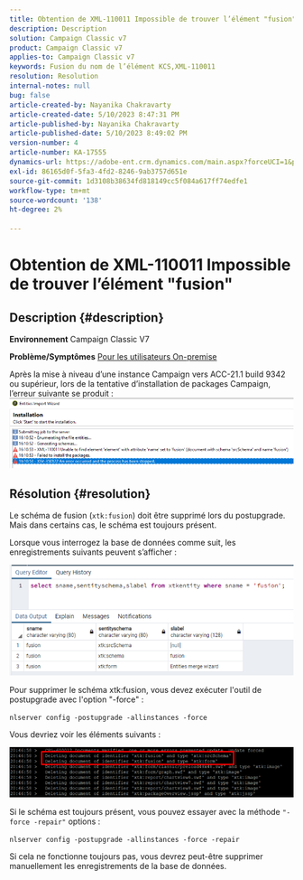 ```yaml
---
title: Obtention de XML-110011 Impossible de trouver l’élément "fusion"
description: Description
solution: Campaign Classic v7
product: Campaign Classic v7
applies-to: Campaign Classic v7
keywords: Fusion du nom de l’élément KCS,XML-110011
resolution: Resolution
internal-notes: null
bug: false
article-created-by: Nayanika Chakravarty
article-created-date: 5/10/2023 8:47:31 PM
article-published-by: Nayanika Chakravarty
article-published-date: 5/10/2023 8:49:02 PM
version-number: 4
article-number: KA-17555
dynamics-url: https://adobe-ent.crm.dynamics.com/main.aspx?forceUCI=1&pagetype=entityrecord&etn=knowledgearticle&id=bfce3ce1-73ef-ed11-8849-6045bd006239
exl-id: 86165d0f-5fa3-4fd2-8246-9ab3757d651e
source-git-commit: 1d3108b38634fd818149cc5f084a617ff74edfe1
workflow-type: tm+mt
source-wordcount: '138'
ht-degree: 2%

---
```


# Obtention de XML-110011 Impossible de trouver l’élément &quot;fusion&quot;

## Description {#description}

<b>Environnement</b>
Campaign Classic V7


<b>Problème/Symptômes</b>
<u>Pour les utilisateurs On-premise</u>

Après la mise à niveau d’une instance Campaign vers ACC-21.1 build 9342 ou supérieur, lors de la tentative d’installation de packages Campaign, l’erreur suivante se produit :
<br>![](assets/___c0ce3ce1-73ef-ed11-8849-6045bd006239___.png)

## Résolution {#resolution}


Le schéma de fusion (`xtk:fusion`) doit être supprimé lors du postupgrade. Mais dans certains cas, le schéma est toujours présent.

Lorsque vous interrogez la base de données comme suit, les enregistrements suivants peuvent s’afficher :

![](assets/5cf5ba8b-f838-ec11-b6e6-000d3a348885.png)

Pour supprimer le schéma xtk:fusion, vous devez exécuter l&#39;outil de postupgrade avec l&#39;option &quot;-force&quot; :

`nlserver config -postupgrade -allinstances -force`

Vous devriez voir les éléments suivants :

![](assets/406e7298-f938-ec11-b6e6-000d3a348885.png)

Si le schéma est toujours présent, vous pouvez essayer avec la méthode `"-force -repair"` options :

`nlserver config -postupgrade -allinstances -force -repair`

Si cela ne fonctionne toujours pas, vous devrez peut-être supprimer manuellement les enregistrements de la base de données.
